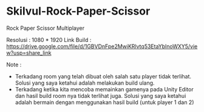 # Skilvul-Rock-Paper-Scissor
Rock Paper Scissor Multiplayer

Resolusi : 1080 * 1920
Link Build : https://drive.google.com/file/d/1GBVDnFpe2MwiKRlvtq53EtaYblnoWXY5/view?usp=share_link

Note :
- Terkadang room yang telah dibuat oleh salah satu player tidak terlihat. Solusi yang saya ketahui adalah melakukan build ulang.
- Terkadang ketika kita mencoba memainkan gamenya pada Unity Editor dan hasil build room nya tidak terlihat juga. Solusi yang saya ketahui adalah bermain dengan menggunakan hasil build (untuk player 1 dan 2)
